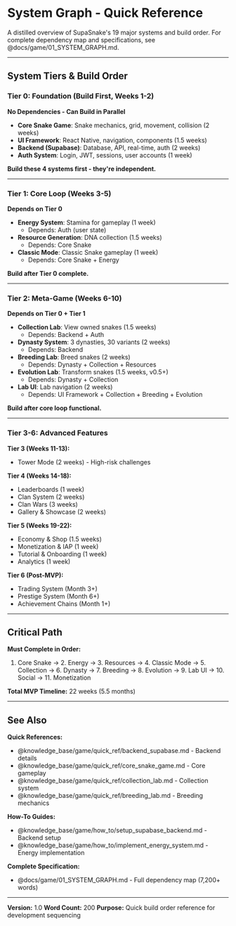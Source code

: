 # System Graph - Quick Reference

A distilled overview of SupaSnake's 19 major systems and build order. For complete dependency map and specifications, see @docs/game/01_SYSTEM_GRAPH.md.

---

## System Tiers & Build Order

### Tier 0: Foundation (Build First, Weeks 1-2)

**No Dependencies - Can Build in Parallel**

- **Core Snake Game**: Snake mechanics, grid, movement, collision (2 weeks)
- **UI Framework**: React Native, navigation, components (1.5 weeks)
- **Backend (Supabase)**: Database, API, real-time, auth (2 weeks)
- **Auth System**: Login, JWT, sessions, user accounts (1 week)

**Build these 4 systems first - they're independent.**

---

### Tier 1: Core Loop (Weeks 3-5)

**Depends on Tier 0**

- **Energy System**: Stamina for gameplay (1 week)
  - Depends: Auth (user state)
- **Resource Generation**: DNA collection (1.5 weeks)
  - Depends: Core Snake
- **Classic Mode**: Classic Snake gameplay (1 week)
  - Depends: Core Snake + Energy

**Build after Tier 0 complete.**

---

### Tier 2: Meta-Game (Weeks 6-10)

**Depends on Tier 0 + Tier 1**

- **Collection Lab**: View owned snakes (1.5 weeks)
  - Depends: Backend + Auth
- **Dynasty System**: 3 dynasties, 30 variants (2 weeks)
  - Depends: Backend
- **Breeding Lab**: Breed snakes (2 weeks)
  - Depends: Dynasty + Collection + Resources
- **Evolution Lab**: Transform snakes (1.5 weeks, v0.5+)
  - Depends: Dynasty + Collection
- **Lab UI**: Lab navigation (2 weeks)
  - Depends: UI Framework + Collection + Breeding + Evolution

**Build after core loop functional.**

---

### Tier 3-6: Advanced Features

**Tier 3 (Weeks 11-13):**
- Tower Mode (2 weeks) - High-risk challenges

**Tier 4 (Weeks 14-18):**
- Leaderboards (1 week)
- Clan System (2 weeks)
- Clan Wars (3 weeks)
- Gallery & Showcase (2 weeks)

**Tier 5 (Weeks 19-22):**
- Economy & Shop (1.5 weeks)
- Monetization & IAP (1 week)
- Tutorial & Onboarding (1 week)
- Analytics (1 week)

**Tier 6 (Post-MVP):**
- Trading System (Month 3+)
- Prestige System (Month 6+)
- Achievement Chains (Month 1+)

---

## Critical Path

**Must Complete in Order:**

1. Core Snake → 2. Energy → 3. Resources → 4. Classic Mode → 5. Collection → 6. Dynasty → 7. Breeding → 8. Evolution → 9. Lab UI → 10. Social → 11. Monetization

**Total MVP Timeline:** 22 weeks (5.5 months)

---

## See Also

**Quick References:**
- @knowledge_base/game/quick_ref/backend_supabase.md - Backend details
- @knowledge_base/game/quick_ref/core_snake_game.md - Core gameplay
- @knowledge_base/game/quick_ref/collection_lab.md - Collection system
- @knowledge_base/game/quick_ref/breeding_lab.md - Breeding mechanics

**How-To Guides:**
- @knowledge_base/game/how_to/setup_supabase_backend.md - Backend setup
- @knowledge_base/game/how_to/implement_energy_system.md - Energy implementation

**Complete Specification:**
- @docs/game/01_SYSTEM_GRAPH.md - Full dependency map (7,200+ words)

---

**Version:** 1.0
**Word Count:** 200
**Purpose:** Quick build order reference for development sequencing

